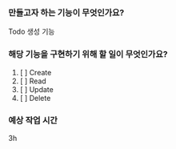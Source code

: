 ### 만들고자 하는 기능이 무엇인가요?
Todo 생성 기능

### 해당 기능을 구현하기 위해 할 일이 무엇인가요?
1. [ ] Create
2. [ ] Read
3. [ ] Update
4. [ ] Delete

### 예상 작업 시간
3h
